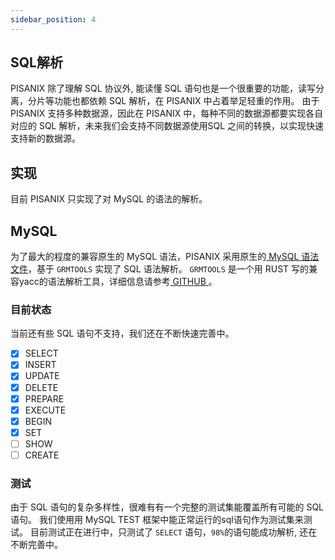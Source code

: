 ```yaml
---
sidebar_position: 4
---
```


## SQL解析
PISANIX 除了理解 SQL 协议外, 能读懂 SQL 语句也是一个很重要的功能，读写分离，分片等功能也都依赖 SQL 解析，在 PISANIX 中占着举足轻重的作用。
由于 PISANIX 支持多种数据源，因此在 PISANIX 中，每种不同的数据源都要实现各自对应的 SQL 解析，未来我们会支持不同数据源使用SQL 之间的转换，以实现快速支持新的数据源。


## 实现
目前 PISANIX 只实现了对 MySQL 的语法的解析。

## MySQL
为了最大的程度的兼容原生的 MySQL 语法，PISANIX 采用原生的[ MySQL 语法文件](https://github.com/mysql/mysql-server/blob/8.0/sql/sql_yacc.yy)，基于 `GRMTOOLS` 实现了 SQL 语法解析。
 `GRMTOOLS` 是一个用 RUST 写的兼容yacc的语法解析工具，详细信息请参考[ GITHUB ](https://github.com/softdevteam/grmtools.git)。

### 目前状态
当前还有些 SQL 语句不支持，我们还在不断快速完善中。

- [x] SELECT
- [x] INSERT
- [x] UPDATE
- [x] DELETE
- [x] PREPARE
- [x] EXECUTE
- [x] BEGIN
- [x] SET
- [ ] SHOW
- [ ] CREATE

### 测试
由于 SQL 语句的复杂多样性，很难有有一个完整的测试集能覆盖所有可能的 SQL 语句。
我们使用用 MySQL TEST 框架中能正常运行的sql语句作为测试集来测试。
目前测试正在进行中，只测试了 `SELECT` 语句，`98%`的语句能成功解析, 还在不断完善中。
